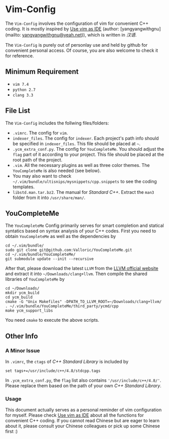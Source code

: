 # Vim-Config

The `Vim-Config` involves the configuration of vim for convenient C++ coding. It is mostly inspired by [Use vim as IDE](https://github.com/yangyangwithgnu/use_vim_as_ide) (author: [yangyangwithgnu](mailto: yangyangwithgnu@yeah.net)), which is written in *汉语*.

The `Vim-Config` is purely out of personlay use and held by github for convenient personal access. Of course, you are also welcome to check it for reference.

## Minimum Requirement

- `vim 7.4`
- `python 2.7`
- `clang 3.3`

## File List

The `Vim-Config` includes the follwing files/folders:

- `.vimrc`. The config for `vim`.
- `indexer_files`. The config for `indexer`. Each project's path info should be specified in `indexer_files`. This file should be placed at `~`.
- `.ycm_extra_conf.py`. The config for `YouCompleteMe`. You should adjust the `flag` part of it according to your project. This file should be placed at the root path of the project.
- `.vim`. All the necessary plugins as well as three color themes. The `YouCompleteMe` is also needed (see below).
- You may also want to check `~/.vim/bundle/ultisnips/mysnippets/cpp.snippets` to see the coding templates.
- `libstd.man.tar.bz2`. The manual for *Standard C++*. Extract the `man3` folder from it into `/usr/share/man/`.

## YouCompleteMe

The `YouCompleteMe` Config primarily serves for smart completion and statical syntatics based on syntax analysis of your C++ codes. First you need to obtain `YouCompleteMe` as well as the dependencies by

~~~
cd ~/.vim/bundle/
sudo git clone git@github.com:Valloric/YouCompleteMe.git
cd ~/.vim/bundle/YouCompleteMe/ 
git submodule update --init --recursive
~~~

After that, please download the latest `LLVM` from the [LLVM official website](http://llvm.org/releases/download.html) and extract it into `~/Downloads/clang+llvm`. Then compile the shared libraries of `YouCompleteMe` by

~~~
cd ~/Downloads/
mkdir ycm_build 
cd ycm_build 
cmake -G "Unix Makefiles" -DPATH_TO_LLVM_ROOT=~/Downloads/clang+llvm/ . ~/.vim/bundle/YouCompleteMe/third_party/ycmd/cpp
make ycm_support_libs
~~~

You need `cmake` to execute the above scripts.

## Other Info

### A Minor Issue

In `.vimrc`, the `ctags` of *C++ Standard Library* is included by

~~~
set tags+=/usr/include/c++/4.8/stdcpp.tags
~~~

In `.ycm_extra_conf.py`, the `flag` list also contains `'/usr/include/c++/4.8/'`. Please replace them based on the path of your own *C++ Standard Library*.

### Usage

This document actually serves as a personal reminder of vim configuration for myself. Please check [Use vim as IDE](https://github.com/yangyangwithgnu/use_vim_as_ide) about all the functions for convenient C++ coding. If you cannot read Chinese but are eager to learn about it, please consult your Chinese colleagues or pick up some Chinese first :)

